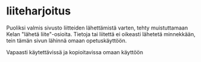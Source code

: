 # liiteharjoitus

Puoliksi valmis sivusto liitteiden lähettämistä varten, tehty muistuttamaan Kelan "lähetä liite"-osioita.
Tietoja tai liitettä ei oikeasti lähetetä minnekkään, tein tämän sivun lähinnä omaan opetuskäyttöön.

Vapaasti käytettävissä ja kopioitavissa omaan käyttöön
